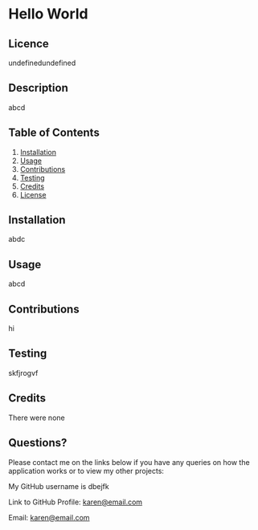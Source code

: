 # Hello World

  ## Licence

undefinedundefined

  ## Description
  abcd

  ## Table of Contents
  1. [Installation](#Installation)
  2. [Usage](#Usage)
  3. [Contributions](#Contributions)
  4. [Testing](#Testing)
  5. [Credits](#Credits)
  6. [License](#License)


  ## Installation

  abdc

  ## Usage

  abcd

  ## Contributions

  hi

  ## Testing

  skfjrogvf

  ## Credits
  There were none

  ## Questions?

  Please contact me on the links below if you have any queries on how the application works or to view my other projects:

  My GitHub username is dbejfk 

  Link to GitHub Profile: karen@email.com
  
  Email:  karen@email.com

